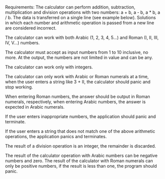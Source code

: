 Requirements:
The calculator can perform addition, subtraction, multiplication and division operations with two numbers: a + b, a - b, a * b, a / b. The data is transferred on a single line (see example below). Solutions in which each number and arithmetic operation is passed from a new line are considered incorrect.

The calculator can work with both Arabic (1, 2, 3, 4, 5...) and Roman (I, II, III, IV, V...) numbers.

The calculator must accept as input numbers from 1 to 10 inclusive, no more. At the output, the numbers are not limited in value and can be any.

The calculator can work only with integers.

The calculator can only work with Arabic or Roman numerals at a time, when the user enters a string like 3 + II, the calculator should panic and stop working.

When entering Roman numbers, the answer should be output in Roman numerals, respectively, when entering Arabic numbers, the answer is expected in Arabic numerals.

If the user enters inappropriate numbers, the application should panic and terminate.

If the user enters a string that does not match one of the above arithmetic operations, the application panics and terminates.

The result of a division operation is an integer, the remainder is discarded.

The result of the calculator operation with Arabic numbers can be negative numbers and zero. The result of the calculator with Roman numerals can only be positive numbers, if the result is less than one, the program should panic. 
